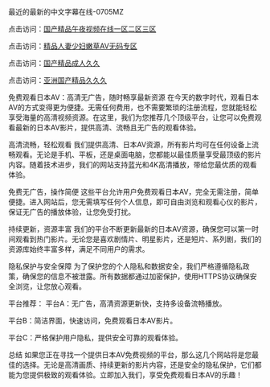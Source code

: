 
最近的最新的中文字幕在线-0705MZ

点击访问：<a href="https://heiliaowzu4ur.pages.dev">国产精品午夜视频在线一区二区三区</a>

点击访问：<a href="https://heiliaozj3tjd.pages.dev">精品人妻少妇嫩草AV无码专区</a>

点击访问：<a href="https://heiliaoe8ajia.pages.dev">国产精品成人久久</a>

点击访问：<a href="https://heiliaoxqkkct.pages.dev">亚洲国产精品久久久</a>



免费观看日本AV：高清无广告，随时畅享最新资源
在今天的数字时代，观看日本AV的方式变得更为便捷。无需任何费用，也不需要繁琐的注册流程，您就能轻松享受海量的高清视频资源。在这里，我们为您推荐几个顶级平台，让您可以免费观看最新的日本AV影片，提供高清、流畅且无广告的观看体验。

高清流畅，轻松观看
我们提供高清、日本AV资源，所有影片均可在任何设备上流畅观看。无论是手机、平板，还是桌面电脑，您都能以最佳质量享受最顶级的影片内容。随着技术进步，我们的网站支持蓝光和4K高清播放，带给您最优质的观看体验。

免费无广告，操作简便
这些平台允许用户免费观看日本AV，完全无需注册，简单便捷。进入网站后，您无需填写任何个人信息，即可自由浏览和观看心仪的影片，保证无广告的播放体验，让您免受打扰。

持续更新，资源丰富
我们的平台不断更新最新的日本AV资源，确保您可以第一时间观看到热门影片。无论您是喜欢剧情片、明星影片，还是短片、系列剧，我们的资源库始终丰富多样，满足不同用户的需求。

隐私保护与安全保障
为了保护您的个人隐私和数据安全，我们严格遵循隐私政策，确保您的信息不被泄露。所有数据都通过加密保护，使用HTTPS协议确保安全浏览，让您放心观看。

平台推荐：
平台A：无广告，高清资源更新快，支持多设备流畅播放。

平台B：简洁界面，快速访问，免费观看日本AV影片。

平台C：严格保护用户隐私，提供安全可靠的观看体验。

总结
如果您正在寻找一个提供日本AV免费视频的平台，那么这几个网站将是您最佳的选择。无论是高清画质、持续更新的影片内容，还是安全的隐私保护，它们都能为您提供极致的观看体验。立即加入我们，享受免费观看日本AV的乐趣！




<span style="display:none;">[Canonical link]( https://github.com/yit20250709/453416 ）</span>
